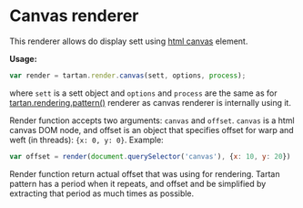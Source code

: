 # Canvas renderer

This renderer allows do display sett using 
[html canvas](https://developer.mozilla.org/en-US/docs/Web/HTML/Element/canvas)
element.

**Usage:**

```javascript
var render = tartan.render.canvas(sett, options, process);
```

where `sett` is a sett object and `options` and `process` are 
the same as for [tartan.rendering.pattern()](pattern.md)
renderer as canvas renderer is internally using it.

Render function accepts two arguments: `canvas` and `offset`.
`canvas` is a html canvas DOM node, and offset is an object that specifies
offset for warp and weft (in threads): `{x: 0, y: 0}`. Example:

```javascript
var offset = render(document.querySelector('canvas'), {x: 10, y: 20})
```

Render function return actual offset that was using for rendering. Tartan
pattern has a period when it repeats, and offset and be simplified by extracting
that period as much times as possible.   
